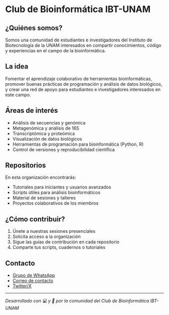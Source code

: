 # Club de Bioinformática IBT-UNAM

## ¿Quiénes somos?
Somos una comunidad de estudiantes e investigadores del Instituto de Biotecnología de la UNAM 
interesados en compartir conocimientos, código y experiencias en el campo de la bioinformática.

## La idea
Fomentar el aprendizaje colaborativo de herramientas bioinformáticas, promover buenas prácticas 
de programación y análisis de datos biológicos, y crear una red de apoyo para estudiantes 
e investigadores interesados en este campo.

## Áreas de interés
- Análisis de secuencias y genómica
- Metagenómica y análisis de 16S
- Transcriptómica y proteómica
- Visualización de datos biológicos
- Herramientas de programación para bioinformática (Python, R)
- Control de versiones y reproducibilidad científica

## Repositorios
En esta organización encontrarás:
- Tutoriales para iniciantes y usuarios avanzados
- Scripts útiles para análisis bioinformáticos
- Material de sesiones y talleres
- Proyectos colaborativos de los miembros

## ¿Cómo contribuir?
1. Únete a nuestras sesiones presenciales
2. Solicita acceso a la organización
3. Sigue las guías de contribución en cada repositorio
4. Comparte tus scripts, cuadernos o tutoriales

## Contacto
- [Grupo de WhatsApp](https://link-al-grupo)
- [Correo de contacto](mailto:tu-correo@dominio.com)
- [Twitter/X](#)

---

*Desarrollado con 💻 y 🧬 por la comunidad del Club de Bioinformática IBT-UNAM*
